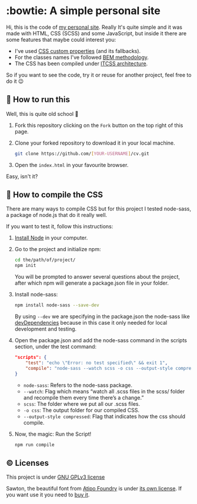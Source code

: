 # :bowtie: A simple personal site #

Hi, this is the code of [my personal site](https://xulioze.com/). Really It's quite simple and it was made with HTML, CSS (SCSS) and some JavaScript, but inside it there are some features that maybe could interest you:

*  I've used [CSS custom properties](https://developer.mozilla.org/en-US/docs/Web/CSS/Using_CSS_custom_properties) (and its fallbacks).
*  For the classes names I've followed [BEM methodology](http://getbem.com/).
*  The CSS has been compiled under [ITCSS architecture](https://www.xfive.co/blog/itcss-scalable-maintainable-css-architecture/).

So if you want to see the code, try it or reuse for another project, feel free to do it :wink:

## :tractor: How to run this ##

Well, this is quite old school :grimacing:

1.  Fork this repository clicking on the ```Fork``` button on the top right of this page.
2.  Clone your forked repository to download it in your local machine.

    ```sh
    git clone https://github.com/[YOUR-USERNAME]/cv.git
    ```
    
3.  Open the ```index.html``` in your favourite browser.

Easy, isn't it?

## :mage: How to compile the CSS ##

There are many ways to compile CSS but for this project I tested node-sass, a package of node.js that do it really well.

If you want to test it, follow this instructions:

1.  [Install Node](https://nodejs.org/en/download/) in your computer.
2.  Go to the project and initialize npm:

    ```sh
    cd the/path/of/project/
    npm init
    ```
    
    You will be prompted to answer several questions about the project, after which npm will generate a package.json file in your folder.
    
3.  Install node-sass:

    ```sh
    npm install node-sass --save-dev
    ```
    
    By using ```--dev``` we are specifying in the package.json the node-sass like [devDependencies](https://docs.npmjs.com/specifying-dependencies-and-devdependencies-in-a-package-json-file) because in this case it only needed for local development and testing.
    
4.  Open the package.json and add the node-sass command in the scripts section, under the test command:

    ```json
    "scripts": {
        "test": "echo \"Error: no test specified\" && exit 1",
        "compile": "node-sass --watch scss -o css --output-style compressed"
    }
    ```
    
    *  ```node-sass```: Refers to the node-sass package.
    *  ```--watch```: Flag which means “watch all .scss files in the scss/ folder and recompile them every time there’s a change.”
    *  ```scss```: The folder where we put all our .scss files.
    *  ```-o css```: The output folder for our compiled CSS.
    *  ```--output-style compressed```: Flag that indicates how the css should compile.

5.  Now, the magic: Run the Script!

    ```sh
    npm run compile
    ```

## :copyright: Licenses ##

This project is under [GNU GPLv3 license](https://www.gnu.org/licenses/gpl-3.0.html)

Sawton, the beautiful font from [Atipo Foundry](https://www.atipofoundry.com) is under [its own license](https://www.atipofoundry.com/license). If you want use it you need to [buy it](https://www.atipofoundry.com/fonts/sawton).
